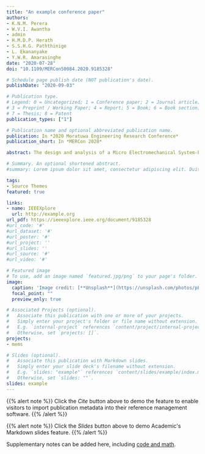 ```yaml
---
title: "An example conference paper"
authors:
- K.N.M. Perera
- W.V.I. Awantha
- admin
- H.M.D.P. Herath
- S.S.H.G. Paththinige
- L. Ekananyake
- Y.W.R. Amarasinghe
date: "2020-07-28"
doi: "10.1109/MERCon50084.2020.9185328"

# Schedule page publish date (NOT publication's date).
publishDate: "2020-09-03"

# Publication type.
# Legend: 0 = Uncategorized; 1 = Conference paper; 2 = Journal article;
# 3 = Preprint / Working Paper; 4 = Report; 5 = Book; 6 = Book section;
# 7 = Thesis; 8 = Patent
publication_types: ["1"]

# Publication name and optional abbreviated publication name.
publication: In *2020 Moratuwa Engineering Research Conference*
publication_short: In *MERCon 2020*

abstract: The design and analysis of a Micro Electromechanical System-based (MEMS-based) Transdermal Drug Delivery System are presented in the research article. A conceptual design for the delivery of Levodopa was proposed by the authors. Major components of the system were identified as a microfluidic pump, microneedle array and the microfluidic channels connecting the system. The working principles of these components were selected according to the persisting requirements and design considerations. Simulations were conducted to evaluate the performance and to optimize the design of the system. A fabrication method for the system was proposed by the authors as a stacked layer. The results of the simulations conducted were presented. The simulations show positive results with the performance of the system and do not suggest a mode of mechanical failure of the system at the given boundary conditions. The paper concludes with recommendations for future work.

# Summary. An optional shortened abstract.
#summary: Lorem ipsum dolor sit amet, consectetur adipiscing elit. Duis posuere tellus ac convallis placerat. Proin tincidunt magna sed ex sollicitudin condimentum.

tags:
- Source Themes
featured: true

links:
- name: IEEEXplore
  url: http://example.org
url_pdf: https://ieeexplore.ieee.org/document/9185328
#url_code: '#'
#url_dataset: '#'
#url_poster: '#'
#url_project: ''
#url_slides: ''
#url_source: '#'
#url_video: '#'

# Featured image
# To use, add an image named `featured.jpg/png` to your page's folder. 
image:
  caption: 'Image credit: [**Unsplash**](https://unsplash.com/photos/pLCdAaMFLTE)'
  focal_point: ""
  preview_only: true

# Associated Projects (optional).
#   Associate this publication with one or more of your projects.
#   Simply enter your project's folder or file name without extension.
#   E.g. `internal-project` references `content/project/internal-project/index.md`.
#   Otherwise, set `projects: []`.
projects:
- mems

# Slides (optional).
#   Associate this publication with Markdown slides.
#   Simply enter your slide deck's filename without extension.
#   E.g. `slides: "example"` references `content/slides/example/index.md`.
#   Otherwise, set `slides: ""`.
slides: example
---
```


{{% alert note %}}
Click the *Cite* button above to demo the feature to enable visitors to import publication metadata into their reference management software.
{{% /alert %}}

{{% alert note %}}
Click the *Slides* button above to demo Academic's Markdown slides feature.
{{% /alert %}}

Supplementary notes can be added here, including [code and math](https://sourcethemes.com/academic/docs/writing-markdown-latex/).

